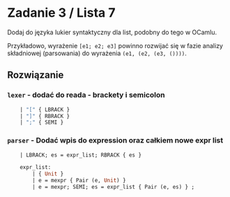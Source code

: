 # Zadanie 3 / Lista 7

Dodaj do języka lukier syntaktyczny dla list, podobny do tego w OCamlu.

Przykładowo, wyrażenie `[e1; e2; e3]` powinno rozwijać się w fazie analizy składniowej (parsowania) do wyrażenia `(e1, (e2, (e3, ())))`.

## Rozwiązanie
### `lexer` - dodać do reada - brackety i semicolon
```ml
    | "[" { LBRACK } 
    | "]" { RBRACK } 
    | ";" { SEMI } 
```
### `parser` - Dodać wpis do expression oraz całkiem nowe expr list

```ml
    | LBRACK; es = expr_list; RBRACK { es }

    expr_list: 
        | { Unit } 
        | e = mexpr { Pair (e, Unit) } 
        | e = mexpr; SEMI; es = expr_list { Pair (e, es) } ;
```